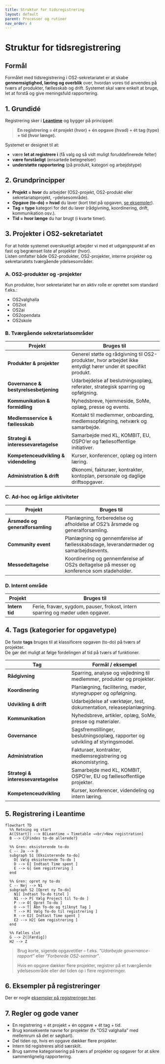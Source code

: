 ```yaml
---
title: Struktur for tidsregistrering
layout: default
parent: Processer og rutiner
nav_order: 4
---
```


# Struktur for tidsregistrering

## Formål

Formålet med tidsregistrering i OS2-sekretariatet er at skabe **gennemsigtighed, læring og overblik** over, hvordan vores tid anvendes på tværs af produkter, fællesskab og drift. Systemet skal være enkelt at bruge, let at forstå og give meningsfuld rapportering.


## 1. Grundidé

Registrering sker i **[Leantime](https://itk-leantime.itkdev.dk/)** og bygger på princippet:

> **En registrering = ét projekt (hvor) + én opgave (hvad) + ét tag (type) + tid (hvor længe).**

Systemet er designet til at:
- være **let at registrere i** (få valg og så vidt muligt foruddefinerede felter)
- **være forståeligt** (ensartede betegnelser)
- **understøtte rapportering** (på produkt, kategori og arbejdstype)


## 2. Grundprincipper

- **Projekt = hvor** du arbejder (OS2-projekt, OS2-produkt eller sekretariatsprojekt, -ydelsesområde).  
- **Opgave (to-do) = hvad** du laver (kort titel på opgaven, [se eksempler](processes/task_examples)).  
- **Tag = type** kategori for det du laver (rådgivning, koordinering, drift, kommunikation osv.).  
- **Tid = hvor længe** du har brugt (i kvarte timer).  


## 3. Projekter i OS2-sekretariatet

For at holde systemet overskueligt arbejder vi med et udgangspunkt af en fast og begrænset liste af projekter (hvor).  
Listen omfatter både OS2-produkter, OS2-projekter, interne projekter og sekretariatets tværgående ydelsesområder.

### A. OS2-produkter og -projekter
Kun produkter, hvor sekretariatet har en aktiv rolle er oprettet som standard f.eks.:
- OS2valghalla  
- OS2iot  
- OS2ai  
- OS2opendata  
- OS2skole  

### B. Tværgående sekretariatsområder

| Projekt | Bruges til |
|--------|--------|
| **Produkter & projekter** | Generel støtte og rådgivning til OS2-produkter, hvor arbejdet ikke entydigt hører under ét specifikt produkt. |
| **Governance & bestyrelsesbetjening** | Udarbejdelse af beslutningsoplæg, referater, strategisk sparring og opfølgning. |
| **Kommunikation & formidling** | Nyhedsbreve, hjemmeside, SoMe, oplæg, presse og events. |
| **Medlemsservice & fællesskab** | Kontakt til medlemmer, onboarding, medlemsopfølgning, netværk og samarbejde. |
| **Strategi & interessevaretagelse** | Samarbejde med KL, KOMBIT, EU, OSPO’er og fællesoffentlige initiativer. |
| **Kompetenceudvikling & videndeling** | Kurser, konferencer, oplæg og intern læring. |
| **Administration & drift** | Økonomi, fakturaer, kontrakter, kontoplan, personale og daglige driftsopgaver. |

### C. Ad-hoc og årlige aktiviteter

| Projekt | Bruges til |
|----------|------------|
| **Årsmøde og generalforsamling** | Planlægning, forberedelse og afholdelse af OS2’s årsmøde og generalforsamling. |
| **Community event** | Planlægning og gennemførelse af fællesskabsdage, leverandørmøder og samarbejdsevents. |
| **Messedeltagelse** | Koordinering og gennemførelse af OS2s deltagelse på messer og konference som stadeholder. |

### D. Internt område

| Projekt | Bruges til |
|----------|------------|
| **Intern tid** | Ferie, fravær, sygdom, pauser, frokost, intern sparring og møder uden opgaver. |


## 4. Tags (kategorier for opgavetype)

De faste **tags** bruges til at klassificere opgaven (to-do) på tværs af projekter.  
De gør det muligt at følge fordelingen af tid på tværs af funktioner.  

| Tag | Formål / eksempel |
|-----|--------------------|
| **Rådgivning** | Sparring, analyse og vejledning til medlemmer, produkter og projekter. |
| **Koordinering** | Planlægning, facilitering, møder, styregrupper og opfølgning. |
| **Udvikling & drift** | Udarbejdelse af værktøjer, test, dokumentation, releaseplanlægning. |
| **Kommunikation** | Nyhedsbreve, artikler, oplæg, SoMe, presse og materialer. |
| **Governance** | Sagsfremstillinger, beslutningsoplæg, rapporter og udvikling af styringsmodel. |
| **Administration** | Fakturaer, kontrakter, medlemsregistrering og økonomistyring. |
| **Strategi & interessevaretagelse** | Samarbejde med KL, KOMBIT, OSPO’er, EU og fællesoffentlige projekter. |
| **Kompetenceudvikling** | Kurser, konferencer, videndeling og intern læring. |


## 5. Registrering i Leantime

```mermaid
flowchart TD
  %% Retning og start
  A([Start]) --> B[Leantime → Timetable →<br/>New registration]
  B --> C{Findes to-do allerede?}

  %% Gren: eksisterende to-do
  C -- Ja --> D
  subgraph S1 [Eksisterende to-do]
    D[ Vælg eksisterende To-do ]
    D --> E[ Indtast Time spent ]
    E --> G[ Gem registrering ]
  end

  %% Gren: opret ny to-do
  C -- Nej --> N1
  subgraph S2 [Opret ny To-do]
    N1[ Indtast To-do titel ]
    N1 --> P[ Vælg Project til To-do ]
    P --> O[ Opret To-do ]
    O --> T[ Åbn To-do og tilknyt Tag ]
    T --> R[ Vælg To-do til registrering ]
    R --> E2[ Indtast Time spent ]
    E2 --> H2[ Gem registrering ]
  end

  %% Fælles slut
  G --> Z([Færdig])
  H2 --> Z
```

> Brug korte, sigende opgavetitler – f.eks. *“Udarbejde governance-rapport”* eller *“Forberede OS2-seminar”*.  
>  
> Hvis en opgave dækker flere projekter, registrer på et tværgående ydelsesområde eller del tiden op i flere registreringer.


## 6. Eksempler på registreringer

Der er nogle [eksempler på registreringer her](task_examples).

## 7. Regler og gode vaner
- En registrering = ét projekt + én opgave + ét tag + tid.  
- Brug konsekvente navne for projekter (fx “OS2 valghalla” med mellemrum så det er søgbart).  
- Del tiden op, hvis en opgave dækker flere projekter.  
- Intern tid registreres altid særskilt.  
- Brug samme kategorisering på tværs af projekter og opgaver for at sikre sammenlignelig rapportering.
